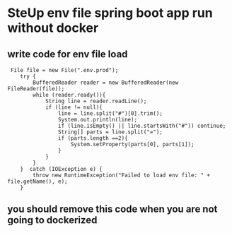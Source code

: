 # SteUp env file spring boot app run without docker
## write code for env file load
     File file = new File(".env.prod");
        try {
            BufferedReader reader = new BufferedReader(new FileReader(file));
            while (reader.ready()){
                String line = reader.readLine();
                if (line != null){
                    line = line.split("#")[0].trim();
                    System.out.println(line);
                    if (line.isEmpty() || line.startsWith("#")) continue;
                    String[] parts = line.split("=");
                    if (parts.length ==2){
                        System.setProperty(parts[0], parts[1]);
                    }
                }
            }
        }  catch (IOException e) {
            throw new RuntimeException("Failed to load env file: " + file.getName(), e);
        }
## you should remove this code when you are not going to dockerized